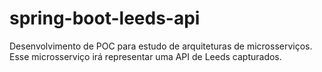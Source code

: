 # spring-boot-leeds-api
Desenvolvimento de POC para estudo de arquiteturas de microsserviços. Esse microsserviço irá representar uma API de Leeds capturados.
